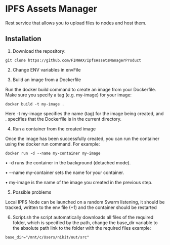 # IPFS Assets Manager

Rest service that allows you to upload files to nodes and host them.

## Installation

1. Download the repository:
```
git clone https://github.com/FINWAX/IpfsAssetsManagerProduct
```
2. Change ENV variables in envFile

3. Build an image from a Dockerfile

Run the docker build command to create an image from your Dockerfile. Make sure you specify a tag (e.g. my-image) for your image:
```
docker build -t my-image .
```

Here -t my-image specifies the name (tag) for the image being created, and . specifies that the Dockerfile is in the current directory.

4. Run a container from the created image

Once the image has been successfully created, you can run the container using the docker run command. For example:
```
docker run -d --name my-container my-image
```

• -d runs the container in the background (detached mode).

• --name my-container sets the name for your container.

• my-image is the name of the image you created in the previous step.

5. Possible problems

Local IPFS Node can be launched on a random Swarm listening, it should be tracked, written to the env file (+1) and the container should be restarted 

6. Script.sh
the script automatically downloads all files of the required folder, which is specified by the path, change the base_dir variable to the absolute path link to the folder with the required files
example:
```
base_dir="/mnt/c/Users/nikit/out/src"
```
